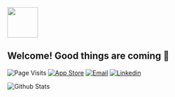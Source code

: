 <img src="https://media.giphy.com/media/YYbecrFqO7UUE/giphy.gif" width="70">

<h2> Welcome! Good things are coming 👀 </h2>

![Page Visits](https://visitor-badge.glitch.me/badge?page_id=Shawn-James.Shawn-James)
[![App Store](https://img.shields.io/badge/-App%20Store-blue?style=flat-square&logo=apple&logoColor=white)]()
[![Email](https://img.shields.io/badge/-Email%20Me-blue?style=flat-square)](mailto:shawn.james@me.com)
[![Linkedin](https://img.shields.io/badge/-Shawn--James-blue?style=flat-square&logo=Linkedin&logoColor=white)](https://www.linkedin.com/in/shawn-james/)

![Github Stats](https://github-readme-stats.vercel.app/api?username=Shawn-James&count_private=true&show_icons=true&hide=stars)
